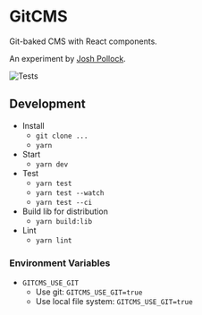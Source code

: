 # GitCMS

Git-baked CMS with React components.

An experiment by [Josh Pollock](https://joshpress.net).

![Tests](https://github.com/Shelob9/next-starter/workflows/Tests/badge.svg)

## Development

- Install
  - `git clone ...`
  - `yarn`
- Start
  - `yarn dev`
- Test
  - `yarn test`
  - `yarn test --watch`
  - `yarn test --ci`
- Build lib for distribution
  - `yarn build:lib`
- Lint
  - `yarn lint`

### Environment Variables

- `GITCMS_USE_GIT`
  - Use git: `GITCMS_USE_GIT=true`
  - Use local file system: `GITCMS_USE_GIT=true`
